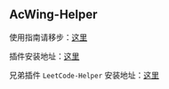 ## AcWing-Helper

使用指南请移步：[这里](https://www.acwing.com/blog/content/20319/)

插件安装地址：[这里](https://greasyfork.org/zh-CN/scripts/444381-acwing-helper)

兄弟插件 `LeetCode-Helper` 安装地址：[这里](https://greasyfork.org/zh-CN/scripts/444408-leetcode-helper)